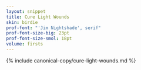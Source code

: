 ```yaml
---
layout: snippet
title: Cure Light Wounds
skin: birdie
prof-font: "'Jim Nightshade', serif"
prof-font-size-big: 23pt
prof-font-size-smol: 18pt
volume: firsts
---
```

{% include canonical-copy/cure-light-wounds.md %}